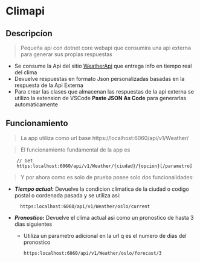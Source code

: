 # Climapi

## Descripcíon
> Pequeña api con dotnet core  webapi que consumira una api externa para generar sus propias respuestas

* Se consume la Api del sitio [WeatherApi](https://www.weatherapi.com) que entrega info en tiempo real del clima
* Devuelve respuestas en formato Json personalizadas basadas en la respuesta de la Api Externa
* Para crear las clases que almacenan las respuestas de la api externa se utilizo la extension de VSCode **Paste JSON As Code** para generarlas automaticamente
## Funcionamiento

> La app utiliza como url base https://localhost:6060/api/v1/Weather/ 

> El funcionamiento fundamental de la app es 

        // Get 
        https:localhost:6060/api/v1/Weather/{ciudad}/{opcion}[/parametro]

> Y por ahora como es solo de prueba posee solo dos funcionalidades:
- ***Tiempo actual:*** Devuelve la condicion climatica de la ciudad o codigo postal o cordenada pasada y se utiliza asi:

        https:localhost:6060/api/v1/Weather/oslo/current
- ***Pronostico:*** Devuelve el clima actual asi como un pronostico de hasta 3 dias siguientes
  - Utiliza un parametro adicional en la url q es el numero de dias del pronostico      

        https:localhost:6060/api/v1/Weather/oslo/forecast/3

